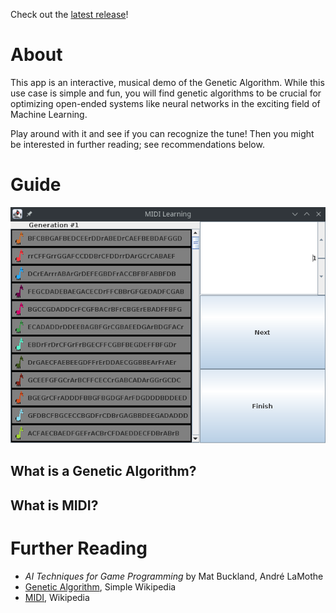 Check out the [latest release](https://github.com/broadfootmi/midi-learning/releases/latest)!

# About

This app is an interactive, musical demo of the Genetic Algorithm. While this use case is simple and fun, you will find genetic algorithms to be crucial for optimizing open-ended systems like neural networks in the exciting field of Machine Learning. 

Play around with it and see if you can recognize the tune! Then you might be interested in further reading; see recommendations below. 

# Guide
![screenshot](/docs/app_guide.png)

## What is a Genetic Algorithm?

## What is MIDI?

# Further Reading
* *AI Techniques for Game Programming* by Mat Buckland, André LaMothe
* [Genetic Algorithm](https://simple.wikipedia.org/wiki/Genetic_algorithm), Simple Wikipedia
* [MIDI](https://en.wikipedia.org/wiki/MIDI#Use_with_computers), Wikipedia
